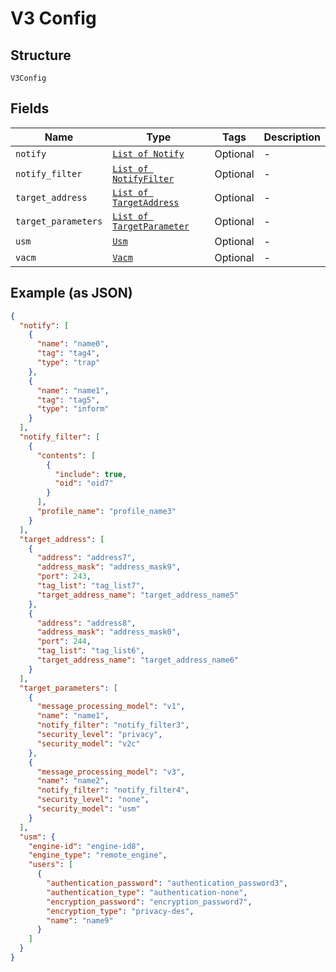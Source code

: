 
# V3 Config

## Structure

`V3Config`

## Fields

| Name | Type | Tags | Description |
|  --- | --- | --- | --- |
| `notify` | [`List of Notify`](../../doc/models/notify.md) | Optional | - |
| `notify_filter` | [`List of NotifyFilter`](../../doc/models/notify-filter.md) | Optional | - |
| `target_address` | [`List of TargetAddress`](../../doc/models/target-address.md) | Optional | - |
| `target_parameters` | [`List of TargetParameter`](../../doc/models/target-parameter.md) | Optional | - |
| `usm` | [`Usm`](../../doc/models/usm.md) | Optional | - |
| `vacm` | [`Vacm`](../../doc/models/vacm.md) | Optional | - |

## Example (as JSON)

```json
{
  "notify": [
    {
      "name": "name0",
      "tag": "tag4",
      "type": "trap"
    },
    {
      "name": "name1",
      "tag": "tag5",
      "type": "inform"
    }
  ],
  "notify_filter": [
    {
      "contents": [
        {
          "include": true,
          "oid": "oid7"
        }
      ],
      "profile_name": "profile_name3"
    }
  ],
  "target_address": [
    {
      "address": "address7",
      "address_mask": "address_mask9",
      "port": 243,
      "tag_list": "tag_list7",
      "target_address_name": "target_address_name5"
    },
    {
      "address": "address8",
      "address_mask": "address_mask0",
      "port": 244,
      "tag_list": "tag_list6",
      "target_address_name": "target_address_name6"
    }
  ],
  "target_parameters": [
    {
      "message_processing_model": "v1",
      "name": "name1",
      "notify_filter": "notify_filter3",
      "security_level": "privacy",
      "security_model": "v2c"
    },
    {
      "message_processing_model": "v3",
      "name": "name2",
      "notify_filter": "notify_filter4",
      "security_level": "none",
      "security_model": "usm"
    }
  ],
  "usm": {
    "engine-id": "engine-id8",
    "engine_type": "remote_engine",
    "users": [
      {
        "authentication_password": "authentication_password3",
        "authentication_type": "authentication-none",
        "encryption_password": "encryption_password7",
        "encryption_type": "privacy-des",
        "name": "name9"
      }
    ]
  }
}
```

